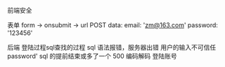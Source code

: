 前端安全
 
表单
form -> onsubmit -> url
POST data: 
  email: 'zm@163.com'
  password: '123456'
  
后端 登陆过程sql查找的过程  sql 语法报错，服务器出错
用户的输入不可信任
password' sql 的提前结束或多了一个 500    编码解码
登陆账号